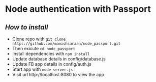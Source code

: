 # Node authentication with Passport

## _How to install_

* Clone repo with `git clone https://github.com/manishsaraan/node_passport.git`
* Then exicute `cd node_passport`
* Install dependencies with `npm install`
* Update database details in config/database.js
* Update FB app details in config/auth.js
* Start app with `node server.js`
* Visit url http://localhost:8080 to view the app